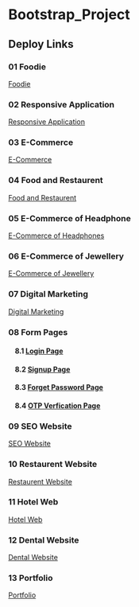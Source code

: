 # Bootstrap_Project
Deploy Links
--------------
### 01 Foodie
  <a href="https://foodiesapps.netlify.app">Foodie</a>

### 02 Responsive Application
  <a href="https://applandingres.netlify.app">Responsive Application</a>

### 03 E-Commerce
  <a href="https://e-commerceoffashion.netlify.app">E-Commerce</a>

### 04 Food and Restaurent
  <a href="https://webofheadphone.netlify.app">Food and Restaurent</a>

### 05 E-Commerce of Headphone
  <a href="https://webofheadphone.netlify.app">E-Commerce of Headphones</a>

### 06 E-Commerce of Jewellery
  <a href="https://e-commerceofjewellery.netlify.app">E-Commerce of Jewellery</a>

### 07 Digital Marketing
  <a href="https://digitalmarketi.netlify.app">Digital Marketing</a>

### 08 Form Pages
  #### &nbsp;&nbsp;&nbsp; 8.1  <a href="https://loginforn.netlify.app">Login Page</a>
  #### &nbsp;&nbsp;&nbsp; 8.2  <a href="https://signuform.netlify.app">Signup Page</a>
  #### &nbsp;&nbsp;&nbsp; 8.3  <a href="https://forgetpasssword.netlify.app">Forget Password Page</a>
  #### &nbsp;&nbsp;&nbsp; 8.4  <a href="https://otpverificat.netlify.app">OTP Verfication Page</a>
  
### 09 SEO Website
  <a href="https://wseowebsite.netlify.app">SEO Website</a>

### 10 Restaurent Website
  <a href="https://foodrestaurentweb.netlify.app">Restaurent Website</a>

### 11 Hotel Web
  <a href="https://hotelmngt.netlify.app">Hotel Web</a>

### 12 Dental Website
  <a href="">Dental Website</a>

### 13 Portfolio 
  <a href="https://plio.netlify.app">Portfolio</a>

<!--<a href="">Fresh Lemon/a>
-->


<!--ttps://nibooweb.netlify.app/-->
